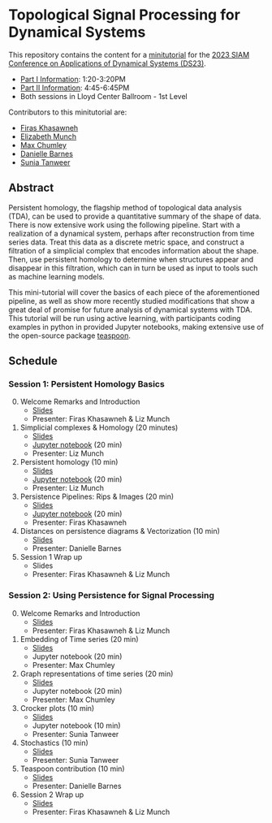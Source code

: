 #  Topological Signal Processing for Dynamical Systems

This repository contains the content for a [minitutorial](https://www.siam.org/conferences/cm/program/minitutorials/ds23-minitutorials) for the [2023 SIAM Conference on Applications of Dynamical Systems (DS23)](https://www.siam.org/conferences/cm/conference/ds23). 

- [Part I Information](https://meetings.siam.org/sess/dsp_programsess.cfm?SESSIONCODE=75586): 1:20-3:20PM 
- [Part II Information](https://meetings.siam.org/sess/dsp_programsess.cfm?SESSIONCODE=77160): 4:45-6:45PM
- Both sessions in Lloyd Center Ballroom - 1st Level

Contributors to this minitutorial are:

- [Firas Khasawneh](firaskhasawneh.com)
- [Elizabeth Munch](elizabethmunch.com)
- [Max Chumley](maxchumley.com)
- [Danielle Barnes](https://github.com/barnesd8) 
- [Sunia Tanweer](stanweer1.github.io)

## Abstract

Persistent homology, the flagship method of topological data analysis (TDA), can be used to provide a quantitative summary of the shape of data.  There is now extensive work using the following pipeline. Start with a realization of a dynamical system, perhaps after reconstruction from time series data. Treat this data as a discrete metric space, and construct a filtration of a simplicial complex that encodes information about the shape.  Then, use persistent homology to determine when structures appear and disappear in this filtration, which can in turn be used as input to tools such as machine learning models. 

This mini-tutorial will cover the basics of each piece of the aforementioned pipeline, as well as show more recently studied modifications that show a great deal of promise for future analysis of dynamical systems with TDA. This tutorial will be run using active learning, with participants coding examples in python in provided Jupyter notebooks, making extensive use of the open-source package [teaspoon](https://github.com/TeaspoonTDA/teaspoon). 

## Schedule 


### Session 1: Persistent Homology Basics

0. Welcome Remarks and Introduction
   - [Slides](https://github.com/TeaspoonTDA/2023-SIAM-DS-TDA-Minitutorial/blob/main/1-0-Welcome.ipynb)
   - Presenter: Firas Khasawneh & Liz Munch
1. Simplicial complexes & Homology (20 minutes)
   - [Slides](https://github.com/TeaspoonTDA/2023-SIAM-DS-TDA-Minitutorial/blob/main/1-1-SimplicialCpx_Homology.ipynb)
   - [Jupyter notebook](https://github.com/TeaspoonTDA/2023-SIAM-DS-TDA-Minitutorial/blob/main/1-1-Wkst-Intro_SimplicialCpx_Homology.ipynb) (20 min)
   - Presenter: Liz Munch
2. Persistent homology (10 min)
   - [Slides](https://github.com/TeaspoonTDA/2023-SIAM-DS-TDA-Minitutorial/blob/main/1-2-PersistentHomology.ipynb) 
   - [Jupyter notebook](https://github.com/TeaspoonTDA/2023-SIAM-DS-TDA-Minitutorial/blob/main/1-2-Wkst-PersistentHomology.ipynb) (20 min)
   - Presenter: Liz Munch
3. Persistence Pipelines: Rips & Images (20 min)
   - [Slides](https://github.com/TeaspoonTDA/2023-SIAM-DS-TDA-Minitutorial/blob/main/1-3-PersistencePipelines.ipynb)
   - [Jupyter notebook](https://github.com/TeaspoonTDA/2023-SIAM-DS-TDA-Minitutorial/blob/main/1-3-PersistencePipelines.ipynb) (20 min)
   - Presenter: Firas Khasawneh 
4. Distances on persistence diagrams & Vectorization (10 min)
   - [Slides](https://github.com/TeaspoonTDA/2023-SIAM-DS-TDA-Minitutorial/blob/main/1-4-DistancesAndVectorization.ipynb)
   - Presenter: Danielle Barnes
5. Session 1 Wrap up
   - Slides
   - Presenter: Firas Khasawneh & Liz Munch
   
### Session 2: Using Persistence for Signal Processing

0. Welcome Remarks and Introduction
   - [Slides](https://github.com/TeaspoonTDA/2023-SIAM-DS-TDA-Minitutorial/blob/main/2-0-Welcome.ipynb)
   - Presenter: Firas Khasawneh & Liz Munch
1. Embedding of Time series (20 min)
   - [Slides](https://github.com/TeaspoonTDA/2023-SIAM-DS-TDA-Minitutorial/blob/main/2-1-Embedding.ipynb)
   - Jupyter notebook (20 min)
   - Presenter: Max Chumley
2. Graph representations of time series (20 min)
   - [Slides](https://github.com/TeaspoonTDA/2023-SIAM-DS-TDA-Minitutorial/blob/main/2-2-GraphTimeSeries.ipynb)
   - Jupyter notebook (20 min)
   - Presenter: Max Chumley
3. Crocker plots (10 min)
   - [Slides](https://github.com/TeaspoonTDA/2023-SIAM-DS-TDA-Minitutorial/blob/main/2-3-CrockerPlots.ipynb) 
   - Jupyter notebook (10 min)
   - Presenter: Sunia Tanweer
4. Stochastics (10 min)
   - [Slides](https://github.com/TeaspoonTDA/2023-SIAM-DS-TDA-Minitutorial/blob/main/2-4-Stochastics.ipynb)
   - Presenter: Sunia Tanweer
5. Teaspoon contribution (10 min)
   - [Slides](https://github.com/TeaspoonTDA/2023-SIAM-DS-TDA-Minitutorial/blob/main/2-5-ContributionAndConclusion.ipynb) 
   - Presenter: Danielle Barnes
6. Session 2 Wrap up
   - [Slides](https://github.com/TeaspoonTDA/2023-SIAM-DS-TDA-Minitutorial/blob/main/2-6-Wrapup.ipynb)
   - Presenter: Firas Khasawneh & Liz Munch
